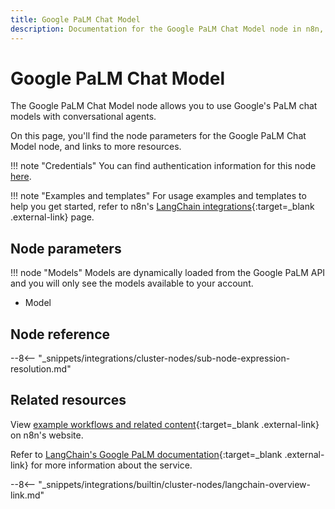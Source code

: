 ```yaml
---
title: Google PaLM Chat Model
description: Documentation for the Google PaLM Chat Model node in n8n, a workflow automation platform. Includes details of operations and configuration, and links to examples and credentials information.
---
```


# Google PaLM Chat Model

The Google PaLM Chat Model node allows you to use Google's PaLM chat models with conversational agents.

On this page, you'll find the node parameters for the Google PaLM Chat Model node, and links to more resources.

!!! note "Credentials"
    You can find authentication information for this node [here](/integrations/builtin/credentials/google/googlepalm/).

!!! note "Examples and templates"
	For usage examples and templates to help you get started, refer to n8n's [LangChain integrations](https://n8n.io/integrations/google-palm-chat-model/){:target=_blank .external-link} page.
	
## Node parameters

!!! node "Models"
	Models are dynamically loaded from the Google PaLM API and you will only see the models available to your account.

* Model

## Node reference

--8<-- "_snippets/integrations/cluster-nodes/sub-node-expression-resolution.md"

## Related resources

View [example workflows and related content](https://n8n.io/integrations/google-palm-chat-model/){:target=_blank .external-link} on n8n's website.

Refer to [LangChain's Google PaLM documentation](https://js.langchain.com/docs/modules/model_io/models/chat/integrations/google_palm){:target=_blank .external-link} for more information about the service.

--8<-- "_snippets/integrations/builtin/cluster-nodes/langchain-overview-link.md"